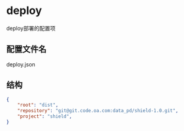# deploy

deploy部署的配置项

## 配置文件名

deploy.json

## 结构

```json
{
    "root": "dist",
    "repository": "git@git.code.oa.com:data_pd/shield-1.0.git",
    "project": "shield",
}
```
